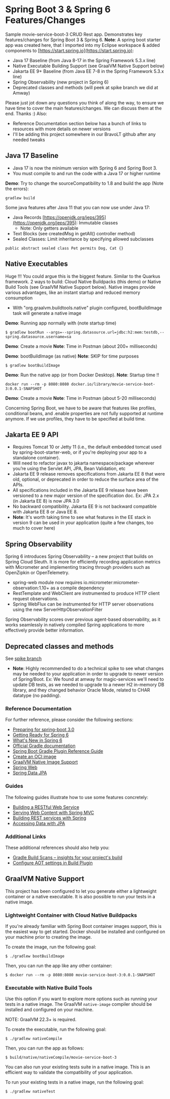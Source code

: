 # Spring Boot 3 & Spring 6 Features/Changes
Sample movie-service-boot-3 CRUD Rest app. Demonstrates key features/changes for Spring Boot 3 & Spring 6. **Note**: A spring boot starter app was created here, that I imported into my Eclipse workspace & added components to [https://start.spring.io](https://start.spring.io):

* Java 17 Baseline (from Java 8-17 in the Spring Framework 5.3.x line)
* Native Executable Building Support (see GraalVM Native Support below)
* Jakarta EE 9+ Baseline (from Java EE 7-8 in the Spring Framework 5.3.x line)
* Spring Observability (new project in Spring 6)
* Deprecated classes and methods (will peek at spike branch we did at Amway)

Please just jot down any questions you think of along the way, to ensure we have time to cover the main features/changes. We can discuss them at the end. Thanks :) Also:
* Reference Documentation section below has a bunch of links to resources with more details on newer versions
* I'll be adding this project somewhere in our BravoLT github after any needed tweaks

## Java 17 Baseline
* Java 17 is now the minimum version with Spring 6 and Spring Boot 3.
* You must compile to and run the code with a Java 17 or higher runtime

**Demo**: Try to change the sourceCompatibility to 1.8 and build the app (Note the errors):

```
gradlew build
```

Some java features after Java 11 that you can now use under Java 17:
* Java Records [https://openjdk.org/jeps/395](https://openjdk.org/jeps/395): Immutable classes
	* Note: Only getters available
* Text Blocks (see createdMsg in getAll() controller method)
* Sealed Classes: Limit inheritance by specifying allowed subclasses

```
public abstract sealed class Pet permits Dog, Cat {}
```

## Native Executables
Huge !!! You could argue this is the biggest feature. Similar to the Quarkus framework. 2 ways to build: Cloud Native Buildpacks (this demo) or Native Build Tools (see GraalVM Native Support below). Native images provide various advantages, like an instant startup and reduced memory consumption
* With "org.graalvm.buildtools.native" plugin configured, bootBuildImage task will generate a native image

**Demo**: Running app normally with (note startup time) 

```
$ gradlew bootRun --args=--spring.datasource.url=jdbc:h2:mem:testdb,--spring.datasource.username=sa
```

**Demo**: Create a movie **Note**: Time in Postman (about 200+ milliseconds)

**Demo**: bootBuildImage (as native) **Note**: SKIP for time purposes

```
$ gradlew bootBuildImage
```

**Demo**: Run the native app (or from Docker Desktop). **Note**: Startup time !!

```
docker run --rm -p 8080:8080 docker.io/library/movie-service-boot-3:0.0.1-SNAPSHOT
```

**Demo**: Create a movie **Note**: Time in Postman (about 5-20 milliseconds)

Concerning Spring Boot, we have to be aware that features like profiles, conditional beans, and .enable properties are not fully supported at runtime anymore. If we use profiles, they have to be specified at build time.

## Jakarta EE 9 API
* Requires Tomcat 10 or Jetty 11 (i.e., the default embedded tomcat used by spring-boot-starter-web, or if you're deploying your app to a standalone container).
* Will need to refactor javax to jakarta namespace/package wherever you’re using the Servlet API, JPA, Bean Validation, etc
* Jakarta EE 9 release removes specifications from Jakarta EE 8 that were old, optional, or deprecated in order to reduce the surface area of the APIs.
* All specifications included in the Jakarta EE 9 release have been versioned to a new major version of the specification doc. Ex: JPA 2.x (in Jakarta EE 8) is now JPA 3.0
* No backward compatibility. Jakarta EE 9 is not backward compatible with Jakarta EE 8 or Java EE 8.
* **Note**: It's worth taking time to see what features in the EE stack in version 9 can be used in your application (quite a few changes, too much to cover here)

## Spring Observability
Spring 6 introduces Spring Observability – a new project that builds on Spring Cloud Sleuth. It is more for efficiently recording application metrics with Micrometer and implementing tracing through providers such as OpenZipkin or OpenTelemetry.
* spring-web module now requires io.micrometer:micrometer-observation:1.10+ as a compile dependency
* RestTemplate and WebClient are instrumented to produce HTTP client request observations.
* Spring WebFlux can be instrumented for HTTP server observations using the new ServerHttpObservationFilter

Spring Observability scores over previous agent-based observability, as it works seamlessly in natively compiled Spring applications to more effectively provide better information.

## Deprecated classes and methods
See [spike branch](https://github.com/AmwayABOIM/magic-services/compare/prod...MGC-3035_Spike_Upgrading_magic-services_apps_to_Spring_6_Spring_Boot_3)
* **Note**: Highly recommended to do a technical spike to see what changes may be needed to your application in order to upgrade to newer version of Spring/Boot. Ex: We found at amway for magic-services we'll need to update DB tests, as we needed to upgrade to a newer H2 in-memory DB library, and they changed behavior Oracle Mode, related to CHAR datatype (no padding).

### Reference Documentation
For further reference, please consider the following sections:
* [Preparing for spring-boot 3.0](https://spring.io/blog/2022/05/24/preparing-for-spring-boot-3-0)
* [Getting Ready for Spring 6](https://springframework.guru/getting-ready-for-spring-framework-6)  
* [What's New in Spring 6](https://github.com/spring-projects/spring-framework/wiki/What's-New-in-Spring-Framework-6.x)
* [Official Gradle documentation](https://docs.gradle.org)
* [Spring Boot Gradle Plugin Reference Guide](https://docs.spring.io/spring-boot/docs/3.0.2/gradle-plugin/reference/html/)
* [Create an OCI image](https://docs.spring.io/spring-boot/docs/3.0.2/gradle-plugin/reference/html/#build-image)
* [GraalVM Native Image Support](https://docs.spring.io/spring-boot/docs/3.0.2/reference/html/native-image.html#native-image)
* [Spring Web](https://docs.spring.io/spring-boot/docs/3.0.2/reference/htmlsingle/#web)
* [Spring Data JPA](https://docs.spring.io/spring-boot/docs/3.0.2/reference/htmlsingle/#data.sql.jpa-and-spring-data)

### Guides
The following guides illustrate how to use some features concretely:

* [Building a RESTful Web Service](https://spring.io/guides/gs/rest-service/)
* [Serving Web Content with Spring MVC](https://spring.io/guides/gs/serving-web-content/)
* [Building REST services with Spring](https://spring.io/guides/tutorials/rest/)
* [Accessing Data with JPA](https://spring.io/guides/gs/accessing-data-jpa/)

### Additional Links
These additional references should also help you:

* [Gradle Build Scans – insights for your project's build](https://scans.gradle.com#gradle)
* [Configure AOT settings in Build Plugin](https://docs.spring.io/spring-boot/docs/3.0.2/gradle-plugin/reference/htmlsingle/#aot)

## GraalVM Native Support

This project has been configured to let you generate either a lightweight container or a native executable.
It is also possible to run your tests in a native image.

### Lightweight Container with Cloud Native Buildpacks
If you're already familiar with Spring Boot container images support, this is the easiest way to get started.
Docker should be installed and configured on your machine prior to creating the image.

To create the image, run the following goal:

```
$ ./gradlew bootBuildImage
```

Then, you can run the app like any other container:

```
$ docker run --rm -p 8080:8080 movie-service-boot-3:0.0.1-SNAPSHOT
```

### Executable with Native Build Tools
Use this option if you want to explore more options such as running your tests in a native image.
The GraalVM `native-image` compiler should be installed and configured on your machine.

NOTE: GraalVM 22.3+ is required.

To create the executable, run the following goal:

```
$ ./gradlew nativeCompile
```

Then, you can run the app as follows:
```
$ build/native/nativeCompile/movie-service-boot-3
```

You can also run your existing tests suite in a native image.
This is an efficient way to validate the compatibility of your application.

To run your existing tests in a native image, run the following goal:

```
$ ./gradlew nativeTest
```

